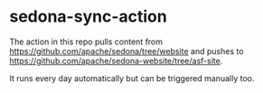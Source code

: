 # sedona-sync-action

The action in this repo pulls content from https://github.com/apache/sedona/tree/website and pushes to https://github.com/apache/sedona-website/tree/asf-site.

It runs every day automatically but can be triggered manually too.